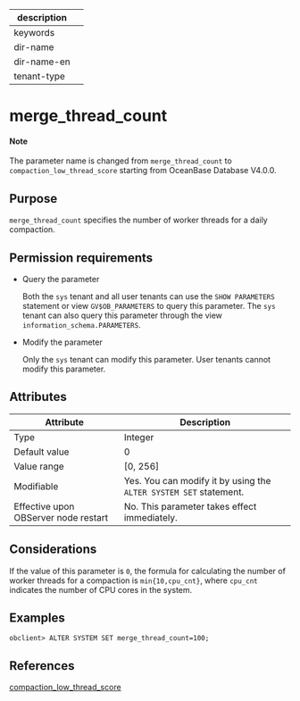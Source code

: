 |description||
|---|---|
|keywords||
|dir-name||
|dir-name-en||
|tenant-type||

# merge_thread_count

<main id="notice" type='explain'>
  <h4>Note</h4>
  <p>The parameter name is changed from <code>merge_thread_count</code> to <code>compaction_low_thread_score</code> starting from OceanBase Database V4.0.0.</p>
</main>

## Purpose

`merge_thread_count` specifies the number of worker threads for a daily compaction.

## Permission requirements

* Query the parameter

  Both the `sys` tenant and all user tenants can use the `SHOW PARAMETERS` statement or view `GV$OB_PARAMETERS` to query this parameter. The `sys` tenant can also query this parameter through the view `information_schema.PARAMETERS`.

* Modify the parameter

  Only the `sys` tenant can modify this parameter. User tenants cannot modify this parameter.

## Attributes

| **Attribute** | **Description** |
|------------------|------------|
| Type | Integer |
| Default value | 0 |
| Value range | [0, 256] |
| Modifiable | Yes. You can modify it by using the `ALTER SYSTEM SET` statement. |
| Effective upon OBServer node restart | No. This parameter takes effect immediately. |

## Considerations

If the value of this parameter is `0`, the formula for calculating the number of worker threads for a compaction is `min{10,cpu_cnt}`, where `cpu_cnt` indicates the number of CPU cores in the system.

## Examples

```shell
obclient> ALTER SYSTEM SET merge_thread_count=100;
```

## References

[compaction_low_thread_score](../400.tenant-level-configuration-items/1900.compaction_low_thread_score.md)